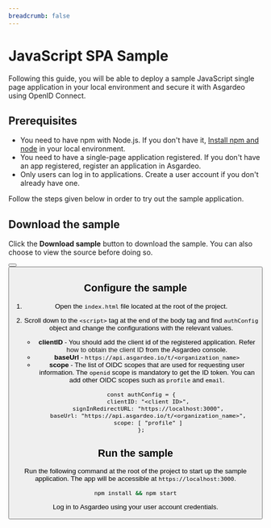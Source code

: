 ```yaml
---
breadcrumb: false
---
```


# JavaScript SPA Sample

Following this guide, you will be able to deploy a sample JavaScript single page application in your local environment and secure it with Asgardeo using OpenID Connect.

## Prerequisites

- You need to have npm with Node.js. If you don't have it, [Install npm and node](https://www.npmjs.com/get-npm) in your local environment.
- You need to have a single-page application registered. If you don't have an app registered, <a :href="$withBase('/guides/applications/register-single-page-app/')">register an application</a> in Asgardeo.
- Only <a :href="$withBase('/guides/users/manage-customers/')">users</a> can log in to applications. <a :href="$withBase('/guides/users/manage-customers/#onboard-customer-user')">Create a user account</a> if you don't already have one.

Follow the steps given below in order to try out the sample application.

## Download the sample

Click the **Download sample** button to download the sample. You can also choose to view the source before doing so.

<Button
    buttonType='grey-outlined-icon'
    displayType='inline-button'
    buttonText='Download sample'
    startIconPath='images/technologies/javascript-logo.svg'
    endIconPath='icons/downloadIcon.svg'
    externalLink='https://github.com/asgardeo/asgardeo-auth-spa-sdk/releases/latest/download/asgardeo-html-js-app.zip'
    v-bind:openInNewTab='true'
/>
<Button
    buttonType='grey-outlined-icon'
    displayType='inline-button'
    buttonText='View source'
    endIconPath='images/technologies/github-logo.svg'
    externalLink='https://github.com/asgardeo/asgardeo-auth-spa-sdk/tree/main/samples/asgardeo-html-js-app'
    v-bind:openInNewTab='true'
/>

## Configure the sample

1. Open the `index.html` file located at the root of the project.
2. Scroll down to the `<script>` tag at the end of the body tag and find `authConfig` object and change the configurations with the relevant values.
    - **clientID** - You should add the client id of the registered application. Refer <a :href="$withBase('/guides/authentication/oidc/discover-oidc-configs/#obtain-client-id')">how to obtain the client ID</a> from the Asgardeo console.
    - **baseUrl** - `https://api.asgardeo.io/t/<organization_name>`
    - **scope** - The list of OIDC scopes that are used for requesting user information. The ``openid`` scope is mandatory to get the ID token. You can add other OIDC scopes such as ``profile`` and ``email``.

    ``` HTML{2,4,5} no-line-numbers
    const authConfig = {
        clientID: "<client ID>",
        signInRedirectURL: "https://localhost:3000",
        baseUrl: "https://api.asgardeo.io/t/<organization_name>",
        scope: [ "profile" ]
    };
    ```

## Run the sample

Run the following command at the root of the project to start up the sample application. The app will be accessible at `https://localhost:3000`.

```bash no-line-numbers
npm install && npm start
```

Log in to Asgardeo using your user account credentials.


